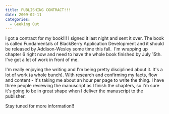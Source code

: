 ```yaml
---
title: PUBLISHING CONTRACT!!!
date: 2009-02-11
categories: 
  - Geeking Out
---
```


I got a contract for my book!!! I signed it last night and sent it over. The book is called Fundamentals of BlackBerry Application Development and it should be released by Addison-Wesley some time this fall.  I'm wrapping up chapter 6 right now and need to have the whole book finished by July 15th. I've got a lot of work in front of me.

I'm really enjoying the writing and I'm being pretty disciplined about it. It's a lot of work (a whole bunch). With research and confirming my facts, flow and content - it's taking me about an hour per page to write the thing. I have three people reviewing the manuscript as I finish the chapters, so I'm sure it's going to be in great shape when I deliver the manuscript to the publisher.

Stay tuned for more information!!
